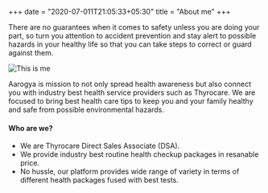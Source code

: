 +++
date = "2020-07-011T21:05:33+05:30"
title = "About me"
+++

There are no guarantees when it comes to safety unless you are doing your part, so turn you attention to accident prevention and stay alert to possible hazards in your healthy life so that you can take steps to correct or guard against them.

![This is me][1]

Aarogya is mission to not only spread health awareness but also connect you with industry best health service providers such as Thyrocare. We are focused to bring best health care tips to keep you and your family healthy and safe from possible environmental hazards.

#### Who are we?

* We are Thyrocare Direct Sales Associate (DSA).
* We provide industry best routine health checkup packages in resanable price.
* No hussle, our platform provides wide range of variety in terms of different health packages fused with best tests.


[1]: /img/header/AarogyaB1.png
